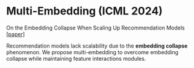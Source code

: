 # Multi-Embedding (ICML 2024)

On the Embedding Collapse When Scaling Up Recommendation Models [[paper]](https://arxiv.org/abs/2310.04400)

Recommendation models lack scalability due to the **embedding collapse** phenomenon. We propose multi-embedding to overcome embedding collapse while maintaining feature interactions modules.
